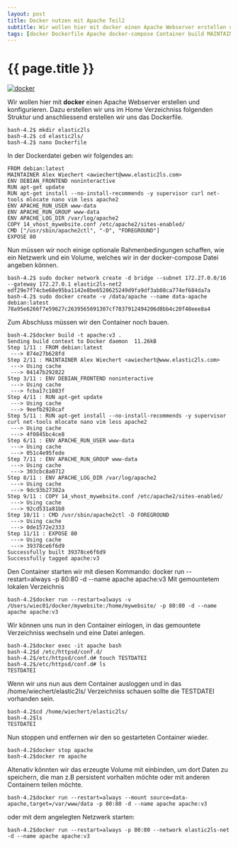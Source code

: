 ```yaml
---
layout: post
title: Docker nutzen mit Apache Teil2
subtitle: Wir wollen hier mit docker einen Apache Webserver erstellen und konfigurieren. Dazu hier die kleine Anleitung. Dazu legen wir uns ein Dockerfile an, welches verwendet wird um den Container zu konfigurieren.
tags: [docker Dockerfile Apache docker-compose Container build MAINTAINER exec persistent Netzwerk]
---
```

# {{ page.title }}

[![docker](https://s.elastic2ls.com/wp-content/uploads/2018/02/27203623/DockerLogo-300x150.png)](https://s.elastic2ls.com/wp-content/uploads/2018/02/27203623/DockerLogo.png)


Wir wollen hier mit **docker** einen Apache Webserver erstellen und konfigurieren. Dazu erstellen wir uns im Home Verzeichniss folgenden Struktur und anschliessend erstellen wir uns das Dockerfile.

```
bash-4.2$ mkdir elastic2ls
bash-4.2$ cd elastic2ls/
bash-4.2$ nano Dockerfile
```

In der Dockerdatei geben wir folgendes an:

```
FROM debian:latest
MAINTAINER Alex Wiechert <awiechert@www.elastic2ls.com>
ENV DEBIAN_FRONTEND noninteractive
RUN apt-get update
RUN apt-get install --no-install-recommends -y supervisor curl net-tools mlocate nano vim less apache2
ENV APACHE_RUN_USER www-data
ENV APACHE_RUN_GROUP www-data
ENV APACHE_LOG_DIR /var/log/apache2
COPY 14_vhost_mywebsite.conf /etc/apache2/sites-enabled/
CMD ["/usr/sbin/apache2ctl", "-D", "FOREGROUND"]
EXPOSE 80
```

Nun müssen wir noch einige optionale Rahmenbedingungen schaffen, wie ein Netzwerk und ein Volume, welches wir in der docker-compose Datei angeben können.

```
bash-4.2$ sudo docker network create -d bridge --subnet 172.27.0.0/16 --gateway 172.27.0.1 elastic2ls-net2
edf29e7f74cbe68e95ba1142e8be6520625249d9fa9df3ab08ca774ef684da7a
bash-4.2$ sudo docker create -v /data/apache --name data-apache debian:latest
78a95e6266f7e59627c2639565691307cf7837912494206d8bb4c20f48eee8a4
```

Zum Abschluss müssen wir den Container noch bauen.

```
bash-4.2$docker build -t apache:v3 .
Sending build context to Docker daemon  11.26kB
Step 1/11 : FROM debian:latest
 ---> 874e27b628fd
Step 2/11 : MAINTAINER Alex Wiechert <awiechert@www.elastic2ls.com>
 ---> Using cache
 ---> 04147b292822
Step 3/11 : ENV DEBIAN_FRONTEND noninteractive
 ---> Using cache
 ---> fcba17c1083f
Step 4/11 : RUN apt-get update
 ---> Using cache
 ---> 9eefb2928caf
Step 5/11 : RUN apt-get install --no-install-recommends -y supervisor curl net-tools mlocate nano vim less apache2
 ---> Using cache
 ---> 4f0845bc4ce8
Step 6/11 : ENV APACHE_RUN_USER www-data
 ---> Using cache
 ---> 051c4e95fede
Step 7/11 : ENV APACHE_RUN_GROUP www-data
 ---> Using cache
 ---> 303cbc8a0712
Step 8/11 : ENV APACHE_LOG_DIR /var/log/apache2
 ---> Using cache
 ---> 9dc93b27382a
Step 9/11 : COPY 14_vhost_mywebsite.conf /etc/apache2/sites-enabled/
 ---> Using cache
 ---> 92cd531a81b8
Step 10/11 : CMD /usr/sbin/apache2ctl -D FOREGROUND
 ---> Using cache
 ---> 0de1572e2333
Step 11/11 : EXPOSE 80
 ---> Using cache
 ---> 39378ce6f6d9
Successfully built 39378ce6f6d9
Successfully tagged apache:v3
```

Den Container starten wir mit diesen Kommando: docker run --restart=always -p 80:80 -d --name apache apache:v3 Mit gemountetem lokalen Verzeichnis

```
bash-4.2$docker run --restart=always -v /Users/wiec01/docker/mywebsite:/home/mywebsite/ -p 80:80 -d --name apache apache:v3
```

Wir können uns nun in den Container einlogen, in das gemountete Verzeichniss wechseln und eine Datei anlegen.

```
bash-4.2$docker exec -it apache bash
bash-4.2$d /etc/httpsd/conf.d/
bash-4.2$/etc/httpsd/conf.d# touch TESTDATEI
bash-4.2$/etc/httpsd/conf.d# ls
TESTDATEI
```

Wenn wir uns nun aus dem Container ausloggen und in das /home/wiechert/elastic2ls/ Verzeichniss schauen sollte die TESTDATEI vorhanden sein.

```
bash-4.2$cd /home/wiechert/elastic2ls/
bash-4.2$ls
TESTDATEI
```

Nun stoppen und entfernen wir den so gestarteten Container wieder.

```
bash-4.2$docker stop apache
bash-4.2$docker rm apache
```

Altenativ könnten wir das erzeugte Volume mit einbinden, um dort Daten zu speichern, die man z.B persistent vorhalten möchte oder mit anderen Containern teilen möchte.

```
bash-4.2$docker run --restart=always --mount source=data-apache,target=/var/www/data -p 80:80 -d --name apache apache:v3
```

oder mit dem angelegten Netzwerk starten:

```
bash-4.2$docker run --restart=always -p 80:80 --network elastic2ls-net -d --name apache apache:v3
```
